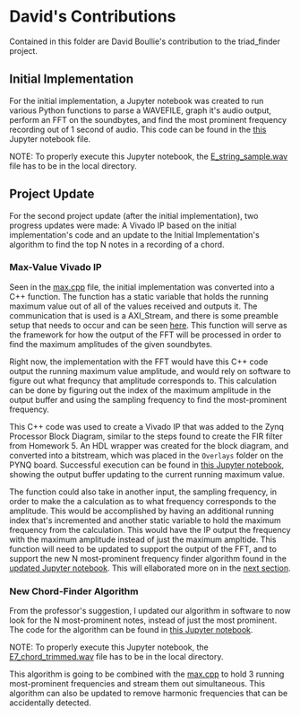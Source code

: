 # David's Contributions

Contained in this folder are David Boullie's contribution to the triad_finder project.

## Initial Implementation

For the initial implementation, a Jupyter notebook was created to run various Python functions to parse a WAVEFILE, graph it's audio output, perform an FFT on the soundbytes, and find the most prominent frequency recording out of 1 second of audio. This code can be found in the [this](david/Initial%20Implementation.ipynb) Jupyter notebook file.

NOTE: To properly execute this Jupyter notebook, the [E_string_sample.wav](david/E_string_sample.wav) file has to be in the local directory.

## Project Update

For the second project update (after the initial implementation), two progress updates were made: A Vivado IP based on the initial implementation's code and an update to the Initial Implementation's algorithm to find the top N notes in a recording of a chord.

### Max-Value Vivado IP

Seen in the [max.cpp](david/max.cpp) file, the initial implementation was converted into a C++ function. The function has a static variable that holds the running maximum value out of all of the values received and outputs it. The communication that is used is a AXI_Stream, and there is some preamble setup that needs to occur and can be seen [here](david/max.cpp#L18). This function will serve as the framework for how the output of the FFT will be processed in order to find the maximum amplitudes of the given soundbytes.

Right now, the implementation with the FFT would have this C++ code output the running maximum value amplitude, and would rely on software to figure out what frequncy that amplitude corresponds to. This calculation can be done by figuring out the index of the maximum amplitude in the output buffer and using the sampling frequency to find the most-prominent frequency.

This C++ code was used to create a Vivado IP that was added to the Zynq Processor Block Diagram, similar to the steps found to create the FIR filter from Homework 5. An HDL wrapper was created for the block diagram, and converted into a bitstream, which was placed in the `Overlays` folder on the PYNQ board. Successful execution can be found in [this Jupyter notebook](david/Project%20Update%20.ipynb), showing the output buffer updating to the current running maximum value.

The function could also take in another input, the sampling frequency, in order to make the a calculation as to what frequency corresponds to the amplitude. This would be accomplished by having an additional running index that's incremented and another static variable to hold the maximum frequency from the calculation. This would have the IP output the frequency with the maximum amplitude instead of just the maximum ampltide. This function will need to be updated to support the output of the FFT, and to support the new N most-prominent frequency finder algorithm found in the [updated Jupyter notebook](david/Project%20Update%202.ipynb). This will ellaborated more on in the [next section](https://github.com/db00lean/triad_finder/blob/main/david/README.md#new-chord-finder-algorithm).

### New Chord-Finder Algorithm

From the professor's suggestion, I updated our algorithm in software to now look for the N most-prominent notes, instead of just the most prominent. The code for the algorithm can be found in [this Jupyter notebook](david/Project%20Update%202.ipynb).

NOTE: To properly execute this Jupyter notebook, the [E7_chord_trimmed.wav](david/E7_chord_trimmed.wav) file has to be in the local directory.

This algorithm is going to be combined with the [max.cpp](david/max.cpp) to hold 3 running most-prominent frequencies and stream them out simultaneous. This algorithm can also be updated to remove harmonic frequencies that can be accidentally detected.
